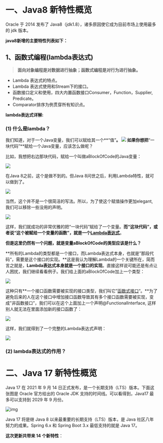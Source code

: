 
# 一、Java8 新特性概览

Oracle 于 2014 发布了 Java8（jdk1.8），诸多原因使它成为目前市场上使用最多的 jdk 版本。

**java8新增的主要特性列表如下：**

## 1、函数式编程(lambda表达式)

> **面向对象编程是对数据进行抽象；函数式编程是对行为进行抽象。**

- Lambda 表达式的特点。
- Lambda 表达式使用和Stream下的接口。
- 函数接口定义和使用，四大内置函数接口Consumer，Function，Supplier, Predicate。
- Comparator排序为例贯穿所有知识点。

**lambda表达式详解:**

### (1) 什么是lambda？

我们知道，对于一个Java变量，我们可以赋给其一个**“值”**。
![](https://github.com/zlrobot-start/lean_Project/blob/main/z_jdk/images/jdk8/001.drawio.png)
如果你想把**“一块代码”**赋给一个Java变量，应该怎么做呢？

比如，我想把右边那块代码，赋给一个叫做aBlockOfCode的Java变量：

![](/home/10313969@zte.intra/Desktop/JDK新特性/JDK-Images/002.drawio.png)

在Java 8之前，这个是做不到的。但Java 8问世之后，利用Lambda特性，就可以做到了。

![](/home/10313969@zte.intra/Desktop/JDK新特性/JDK-Images/003.drawio.png)

当然，这个并不是一个很简洁的写法。所以，为了使这个赋值操作更加elegant, 我们可以移除一些没用的声明。

![](/home/10313969@zte.intra/Desktop/JDK新特性/JDK-Images/004.drawio.png)

这样，我们就成功的非常优雅的把“一块代码”赋给了一个变量。**而“这块代码”，或者说“这个被赋给一个变量的函数”，就是一个[Lambda表达式](https://zhida.zhihu.com/search?content_id=88998507&content_type=Answer&match_order=1&q=Lambda表达式&zhida_source=entity)**。

**但是这里仍然有一个问题，就是变量aBlockOfCode的类型应该是什么？**

**所有的Lambda的类型都是一个接口，而Lambda表达式本身，也就是”那段代码“，需要是这个接口的实现。**这是我认为理解Lambda的一个关键所在，简而言之就是，**Lambda表达式本身就是一个接口的实现**。直接这样说可能还是有点让人困扰，我们继续看看例子。我们给上面的aBlockOfCode加上一个类型：

![](/home/10313969@zte.intra/Desktop/JDK新特性/JDK-Images/005.drawio.png)

这种只有**一个接口函数需要被实现的接口类型，我们叫它”[函数式接口](https://zhida.zhihu.com/search?content_id=88998507&content_type=Answer&match_order=1&q=函数式接口&zhida_source=entity)“。**为了避免后来的人在这个接口中增加接口函数导致其有多个接口函数需要被实现，变成"非函数接口”，我们可以在这个上面加上一个声明@FunctionalInterface, 这样别人就无法在里面添加新的接口函数了：

![](/home/10313969@zte.intra/Desktop/JDK新特性/JDK-Images/006.drawio.png)

这样，我们就得到了一个完整的Lambda表达式声明：

![](/home/10313969@zte.intra/Desktop/JDK新特性/JDK-Images/007.drawio.png)



### (2) lambda表达式的作用？



# 二、Java 17 新特性概览

Java 17 在 2021 年 9 月 14 日正式发布，是一个长期支持（LTS）版本。下面这张图是 Oracle 官方给出的 Oracle JDK 支持的时间线。可以看得到，Java17 最多可以支持到 2029 年 9 月份。

![img](https://oss.javaguide.cn/github/javaguide/java/new-features/4c1611fad59449edbbd6e233690e9fa7.png)

Java 17 将是继 Java 8 以来最重要的长期支持（LTS）版本，是 Java 社区八年努力的成果。Spring 6.x 和 Spring Boot 3.x 最低支持的就是 Java 17。

**这次更新共带来 14 个新特性**：
